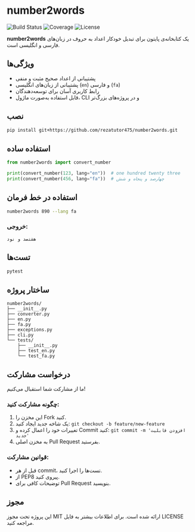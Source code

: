 # number2words

![Build Status](https://img.shields.io/github/actions/workflow/status/yourusername/number2words/ci.yml?branch=main)
![Coverage](https://img.shields.io/codecov/c/github/yourusername/number2words)
![License](https://img.shields.io/github/license/yourusername/number2words)

**number2words** یک کتابخانه‌ی پایتون برای تبدیل خودکار اعداد به حروف در زبان‌های فارسی و انگلیسی است.

## ویژگی‌ها

* پشتیبانی از اعداد صحیح مثبت و منفی
* پشتیبانی از زبان‌های انگلیسی (`en`) و فارسی (`fa`)
* رابط کاربری آسان برای توسعه‌دهندگان
* قابل استفاده به‌صورت ماژول، CLI و در پروژه‌های بزرگ‌تر

## نصب

```bash
pip install git+https://github.com/rezatutor475/number2words.git
```

## استفاده ساده

```python
from number2words import convert_number

print(convert_number(123, lang="en"))  # one hundred twenty three
print(convert_number(456, lang="fa"))  # چهارصد و پنجاه و شش
```

## استفاده در خط فرمان

```bash
number2words 890 --lang fa
```

### خروجی:

```
هشتصد و نود
```

## تست‌ها

```bash
pytest
```

## ساختار پروژه

```
number2words/
├── __init__.py
├── converter.py
├── en.py
├── fa.py
├── exceptions.py
├── cli.py
└── tests/
    ├── __init__.py
    ├── test_en.py
    └── test_fa.py
```

## درخواست مشارکت

ما از مشارکت شما استقبال می‌کنیم!

### چگونه مشارکت کنید:

1. این مخزن را Fork کنید.
2. یک شاخه جدید ایجاد کنید: `git checkout -b feature/new-feature`
3. تغییرات خود را اعمال کرده و Commit کنید: `git commit -m 'افزودن قابلیت جدید'`
4. به مخزن اصلی Pull Request بفرستید.

### قوانین مشارکت:

* قبل از هر commit، تست‌ها را اجرا کنید.
* از PEP8 پیروی کنید.
* توضیحات کافی برای Pull Request بنویسید.

## مجوز

این پروژه تحت مجوز MIT ارائه شده است. برای اطلاعات بیشتر به فایل LICENSE مراجعه کنید.
